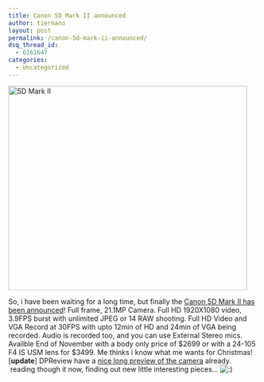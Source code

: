 ```yaml
---
title: Canon 5D Mark II announced
author: tiernano
layout: post
permalink: /canon-5d-mark-ii-announced/
dsq_thread_id:
  - 6161647
categories:
  - Uncategorized
---
```

<img src="http://images.lotas-smartman.net/image.ashx?id=fa0697f3-2c1f-4ae2-9c6b-4c16a60ae6d0" alt="5D Mark II" width="480" height="411" />

So, i have been waiting for a long time, but finally the [Canon 5D Mark II has been announced][1]! Full frame, 21.1MP Camera. Full HD 1920X1080 video, 3.9FPS burst with unlimited JPEG or 14 RAW shooting. Full HD Video and VGA Record at 30FPS with upto 12min of HD and 24min of VGA being recorded. Audio is recorded too, and you can use External Stereo mics. Availble End of November with a body only price of $2699 or with a 24-105 F4 IS USM lens for $3499. Me thinks i know what me wants for Christmas!  
[**update**] DPReview have a [nice long preview of the camera][2] already.  reading though it now, finding out new little interesting pieces&#8230; <img src="http://www.geekphotographer.com/wp-includes/images/smilies/icon_smile.gif" alt=":)" class="wp-smiley" />

 [1]: http://www.engadget.com/2008/09/17/21-1-megapixel-canon-eos-5d-mark-ii-with-full-frame-hd-video-ann/
 [2]: http://www.dpreview.com/previews/canoneos5dmarkii/